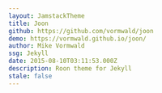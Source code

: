 ```yaml
---
layout: JamstackTheme
title: Joon
github: https://github.com/vormwald/joon
demo: https://vormwald.github.io/joon/
author: Mike Vormwald
ssg: Jekyll
date: 2015-08-10T03:11:53.000Z
description: Roon theme for Jekyll
stale: false
---
```

